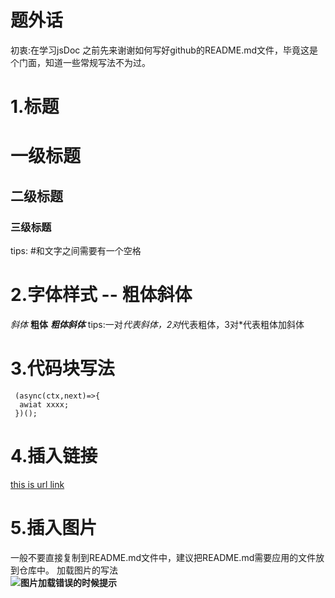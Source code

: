 # 题外话
初衷:在学习jsDoc 之前先来谢谢如何写好github的README.md文件，毕竟这是个门面，知道一些常规写法不为过。

# 1.标题
  # 一级标题
  ## 二级标题
  ### 三级标题
 tips: #和文字之间需要有一个空格
 
# 2.字体样式 -- 粗体斜体
  *斜体*
  **粗体**
  ***粗体斜体***
 tips:一对*代表斜体，2对*代表粗体，3对*代表粗体加斜体
 
 
 # 3.代码块写法
  ```
   (async(ctx,next)=>{
    awiat xxxx;
   })();
  ```
  
  
 # 4.插入链接
 
 [this is url link](http://baidu.com)
 
 
 
 # 5.插入图片
   一般不要直接复制到README.md文件中，建议把README.md需要应用的文件放到仓库中。
   加载图片的写法</br>
    **![图片加载错误的时候提示](图片网址)**




 

